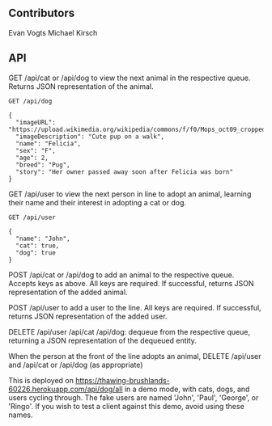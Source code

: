 ## Contributors

Evan Vogts
Michael Kirsch

## API

GET /api/cat or /api/dog to view the next animal in the respective queue.
Returns JSON representation of the animal.

    GET /api/dog

    {
      "imageURL": "https://upload.wikimedia.org/wikipedia/commons/f/f0/Mops_oct09_cropped2.jpg",
      "imageDescription": "Cute pup on a walk",
      "name": "Felicia",
      "sex": "F",
      "age": 2,
      "breed": "Pug",
      "story": "Her owner passed away soon after Felicia was born"
    }

GET /api/user to view the next person in line to adopt an animal, learning their name and their interest in adopting a cat or dog.

    GET /api/user

    {
      "name": "John",
      "cat": true,
      "dog": true
    }

POST /api/cat or /api/dog to add an animal to the respective queue. Accepts keys as above. All keys are required. If successful, returns JSON representation of the added animal.

POST /api/user to add a user to the line. All keys are required. If successful, returns JSON representation of the added user.

DELETE /api/user /api/cat /api/dog: dequeue from the respective queue, returning a JSON representation of the dequeued entity.

When the person at the front of the line adopts an animal, DELETE /api/user and /api/cat or /api/dog (as appropriate)

This is deployed on https://thawing-brushlands-60226.herokuapp.com/api/dog/all in a demo mode, with cats, dogs, and users cycling through. The fake users are named 'John', 'Paul', 'George', or 'Ringo'. If you wish to test a client against this demo, avoid using these names.

